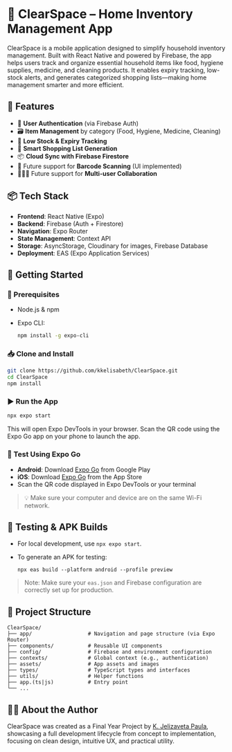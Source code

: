
# 🧹 ClearSpace – Home Inventory Management App

ClearSpace is a mobile application designed to simplify household inventory management. Built with React Native and powered by Firebase, the app helps users track and organize essential household items like food, hygiene supplies, medicine, and cleaning products. It enables expiry tracking, low-stock alerts, and generates categorized shopping lists—making home management smarter and more efficient.

## 📱 Features

* 🔐 **User Authentication** (via Firebase Auth)
* 🗃️ **Item Management** by category (Food, Hygiene, Medicine, Cleaning)
* 🧼 **Low Stock & Expiry Tracking**
* 🛒 **Smart Shopping List Generation**
* 📦 **Cloud Sync with Firebase Firestore**
* 📸 Future support for **Barcode Scanning** (UI implemented)
* 👨‍👩‍👧 Future support for **Multi-user Collaboration**

## 📦 Tech Stack

* **Frontend**: React Native (Expo)
* **Backend**: Firebase (Auth + Firestore)
* **Navigation**: Expo Router
* **State Management**: Context API
* **Storage**: AsyncStorage, Cloudinary for images, Firebase Database
* **Deployment**: EAS (Expo Application Services)

## 🚀 Getting Started

### 🔧 Prerequisites

* Node.js & npm
* Expo CLI:

  ```bash
  npm install -g expo-cli
  ```

### 📥 Clone and Install

```bash
git clone https://github.com/kkelisabeth/ClearSpace.git
cd ClearSpace
npm install
```

### ▶️ Run the App

```bash
npx expo start
```

This will open Expo DevTools in your browser. Scan the QR code using the Expo Go app on your phone to launch the app.

### 📱 Test Using Expo Go

* **Android**: Download [Expo Go](https://play.google.com/store/apps/details?id=host.exp.exponent) from Google Play
* **iOS**: Download [Expo Go](https://apps.apple.com/app/expo-go/id982107779) from the App Store
* Scan the QR code displayed in Expo DevTools or your terminal

> 💡 Make sure your computer and device are on the same Wi-Fi network.

## 🧪 Testing & APK Builds

* For local development, use `npx expo start`.
* To generate an APK for testing:

  ```
  npx eas build --platform android --profile preview
  ```

> Note: Make sure your `eas.json` and Firebase configuration are correctly set up for production.

## 📂 Project Structure

```
ClearSpace/
├── app/                  # Navigation and page structure (via Expo Router)
├── components/           # Reusable UI components
├── config/               # Firebase and environment configuration
├── contexts/             # Global context (e.g., authentication)
├── assets/               # App assets and images
├── types/                # TypeScript types and interfaces
├── utils/                # Helper functions
├── app.(ts|js)           # Entry point
└── ...
```


## 🙋‍♀️ About the Author

ClearSpace was created as a Final Year Project by [K. Jelizaveta Paula](https://github.com/kkelisabeth), showcasing a full development lifecycle from concept to implementation, focusing on clean design, intuitive UX, and practical utility.

